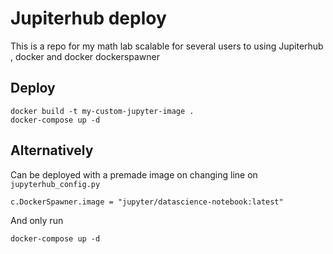 # Jupiterhub deploy 

This is a repo for my math lab scalable for several users to using Jupiterhub , docker and docker dockerspawner

## Deploy

```
docker build -t my-custom-jupyter-image .
docker-compose up -d
```
## Alternatively 
Can be deployed with a premade image on changing line on `jupyterhub_config.py` 

```
c.DockerSpawner.image = "jupyter/datascience-notebook:latest"
```

And only run 
```
docker-compose up -d
```
